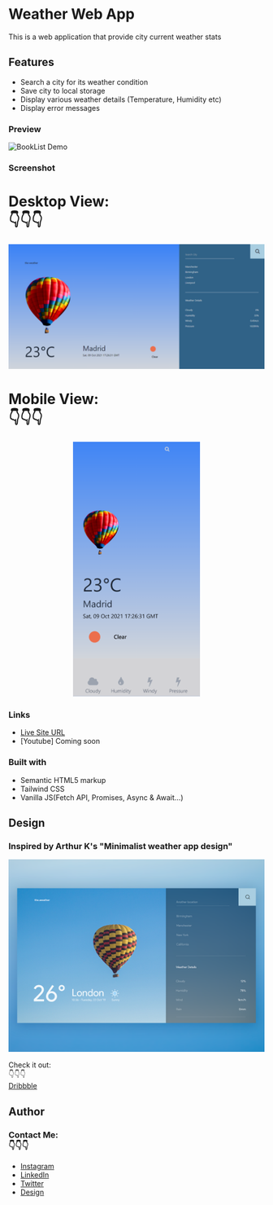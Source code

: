 # Weather Web App

This is a web application that provide city current weather stats

## Features
- Search a city for its weather condition
- Save city to local storage 
- Display various weather details (Temperature, Humidity etc)
- Display error messages

### Preview
![BookList Demo](img/github.gif)

### Screenshot
# Desktop View:<br/> :point_down::point_down::point_down:<br/>

<img src="img/weather-desktop.png">

            
# Mobile View:<br/> :point_down::point_down::point_down:<br/>
<p align="center">
   <img src="img/weather-mobile.png" height="500px">
  </p>
  
### Links

- [Live Site URL](https://am-weather-app.netlify.app/)
- [Youtube] Coming soon

### Built with

- Semantic HTML5 markup
- Tailwind CSS
- Vanilla JS(Fetch API, Promises, Async & Await...)

## Design
  ### Inspired by Arthur K's "Minimalist weather app design"
 <img src="img/design.png">
 

  
 Check it out:<br/> :point_down::point_down::point_down:<br/>
 [Dribbble](https://dribbble.com/shots/7767460-Weather-App-Website?utm_source=pinterest&utm_campaign=pinterest_shot&utm_content=Weather+App+Website&utm_medium=Social_Share)
## Author
### Contact Me:<br/> :point_down::point_down::point_down:<br/>
- [Instagram](https://www.instagram.com/albert_sigsbert/)
- [LinkedIn](https://www.linkedin.com/in/albertsigsbert/)
- [Twitter](https://twitter.com/albert_sigsbert)
- [Design]()
